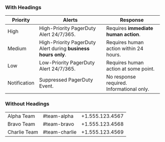 ### With Headings

| Priority | Alerts | Response |
| -------- | ------ | -------- |
| High | High-Priority PagerDuty Alert 24/7/365. | Requires **immediate human action**. |
| Medium | High-Priority PagerDuty Alert during **business hours only**. | Requires human action within 24 hours. |
| Low | Low-Priority PagerDuty Alert 24/7/365. | Requires human action at some point. |
| Notification | Suppressed PagerDuty Event. | No response required. Informational only. |

### Without Headings

| | | |
|-|-|-|
| Alpha Team | #team-alpha | +1.555.123.4567 |
| Bravo Team | #team-bravo | +1.555.123.4568 |
| Charlie Team | #team-charlie | +1.555.123.4569 |
